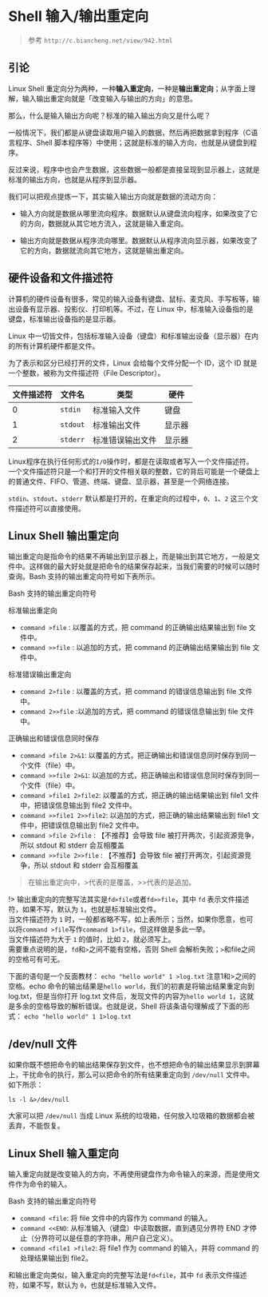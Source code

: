 # Shell 输入/输出重定向

> 参考 `http://c.biancheng.net/view/942.html`

## 引论

Linux Shell 重定向分为两种，一种**输入重定向**，一种是**输出重定向**；从字面上理解，输入输出重定向就是「改变输入与输出的方向」的意思。

那么，什么是输入输出方向呢？标准的输入输出方向又是什么呢？

一般情况下，我们都是从键盘读取用户输入的数据，然后再把数据拿到程序（C语言程序、Shell 脚本程序等）中使用；这就是标准的输入方向，也就是从键盘到程序。

反过来说，程序中也会产生数据，这些数据一般都是直接呈现到显示器上，这就是标准的输出方向，也就是从程序到显示器。

我们可以把观点提炼一下，其实输入输出方向就是数据的流动方向：

- 输入方向就是数据从哪里流向程序。数据默认从键盘流向程序，如果改变了它的方向，数据就从其它地方流入，这就是输入重定向。

- 输出方向就是数据从程序流向哪里。数据默认从程序流向显示器，如果改变了它的方向，数据就流向其它地方，这就是输出重定向。

## 硬件设备和文件描述符

计算机的硬件设备有很多，常见的输入设备有键盘、鼠标、麦克风、手写板等，输出设备有显示器、投影仪、打印机等。不过，在 Linux 中，标准输入设备指的是键盘，标准输出设备指的是显示器。

Linux 中一切皆文件，包括标准输入设备（键盘）和标准输出设备（显示器）在内的所有计算机硬件都是文件。

为了表示和区分已经打开的文件，Linux 会给每个文件分配一个 ID，这个 ID 就是一个整数，被称为文件描述符（File Descriptor）。

|文件描述符| 文件名| 类型| 硬件|
|--|--|--|--|
|0| `stdin`| 标准输入文件| 键盘|
|1| `stdout`| 标准输出文件| 显示器|
|2| `stderr`| 标准错误输出文件| 显示器|

Linux程序在执行任何形式的`I/O`操作时，都是在读取或者写入一个文件描述符。一个文件描述符只是一个和打开的文件相关联的整数，它的背后可能是一个硬盘上的普通文件、FIFO、管道、终端、键盘、显示器，甚至是一个网络连接。

`stdin`、`stdout`、`stderr` 默认都是打开的，在重定向的过程中，`0`、`1`、`2` 这三个文件描述符可以直接使用。

## Linux Shell 输出重定向

输出重定向是指命令的结果不再输出到显示器上，而是输出到其它地方，一般是文件中。这样做的最大好处就是把命令的结果保存起来，当我们需要的时候可以随时查询。Bash 支持的输出重定向符号如下表所示。

Bash 支持的输出重定向符号

标准输出重定向

- `command >file` : 以覆盖的方式，把 command 的正确输出结果输出到 file 文件中。
- `command >>file` : 以追加的方式，把 command 的正确输出结果输出到 file 文件中。

标准错误输出重定向

- `command 2>file` : 以覆盖的方式，把 command 的错误信息输出到 file 文件中。
- `command 2>>file` :以追加的方式，把 command 的错误信息输出到 file 文件中。

正确输出和错误信息同时保存

- `command >file 2>&1`: 以覆盖的方式，把正确输出和错误信息同时保存到同一个文件（file）中。
- `command >>file 2>&1`: 以追加的方式，把正确输出和错误信息同时保存到同一个文件（file）中。
- `command >file1 2>file2`: 以覆盖的方式，把正确的输出结果输出到 file1 文件中，把错误信息输出到 file2 文件中。
- `command >>file1 2>>file2`: 以追加的方式，把正确的输出结果输出到 file1 文件中，把错误信息输出到 file2 文件中。
- `command >file 2>file` : 【不推荐】会导致 file 被打开两次，引起资源竞争，所以 stdout 和 stderr 会互相覆盖
- `command >>file 2>>file` : 【不推荐】会导致 file 被打开两次，引起资源竞争，所以 stdout 和 stderr 会互相覆盖

> 在输出重定向中，>代表的是覆盖，>>代表的是追加。

!> 输出重定向的完整写法其实是`fd>file`或者`fd>>file`，其中 `fd` 表示文件描述符，如果不写，默认为 `1`，也就是标准输出文件。<br>
当文件描述符为 `1` 时，一般都省略不写，如上表所示；当然，如果你愿意，也可以将`command >file`写作`command 1>file`，但这样做是多此一举。<br>
当文件描述符为大于 `1` 的值时，比如 `2`，就必须写上。<br>
需要重点说明的是，`fd`和`>`之间不能有空格，否则 Shell 会解析失败；`>`和file之间的空格可有可无。

下面的语句是一个反面教材：
```echo "hello world" 1 >log.txt```
注意1和>之间的空格。echo 命令的输出结果是`hello world`，我们的初衷是将输出结果重定向到 log.txt，但是当你打开 log.txt 文件后，发现文件的内容为`hello world 1`，这就是多余的空格导致的解析错误。也就是说，Shell 将该条语句理解成了下面的形式：
```echo "hello world" 1 1>log.txt```

## /dev/null 文件

如果你既不想把命令的输出结果保存到文件，也不想把命令的输出结果显示到屏幕上，干扰命令的执行，那么可以把命令的所有结果重定向到 `/dev/null` 文件中。如下所示：

```ls -l &>/dev/null```

大家可以把 `/dev/null` 当成 Linux 系统的垃圾箱，任何放入垃圾箱的数据都会被丢弃，不能恢复。

## Linux Shell 输入重定向

输入重定向就是改变输入的方向，不再使用键盘作为命令输入的来源，而是使用文件作为命令的输入。

Bash 支持的输出重定向符号

- `command <file`: 将 file 文件中的内容作为 command 的输入。
- `command <<END`: 从标准输入（键盘）中读取数据，直到遇见分界符 END 才停止（分界符可以是任意的字符串，用户自己定义）。
- `command <file1 >file2`: 将 file1 作为 command 的输入，并将 command 的处理结果输出到 file2。

和输出重定向类似，输入重定向的完整写法是`fd<file`，其中 `fd` 表示文件描述符，如果不写，默认为 `0`，也就是标准输入文件。
